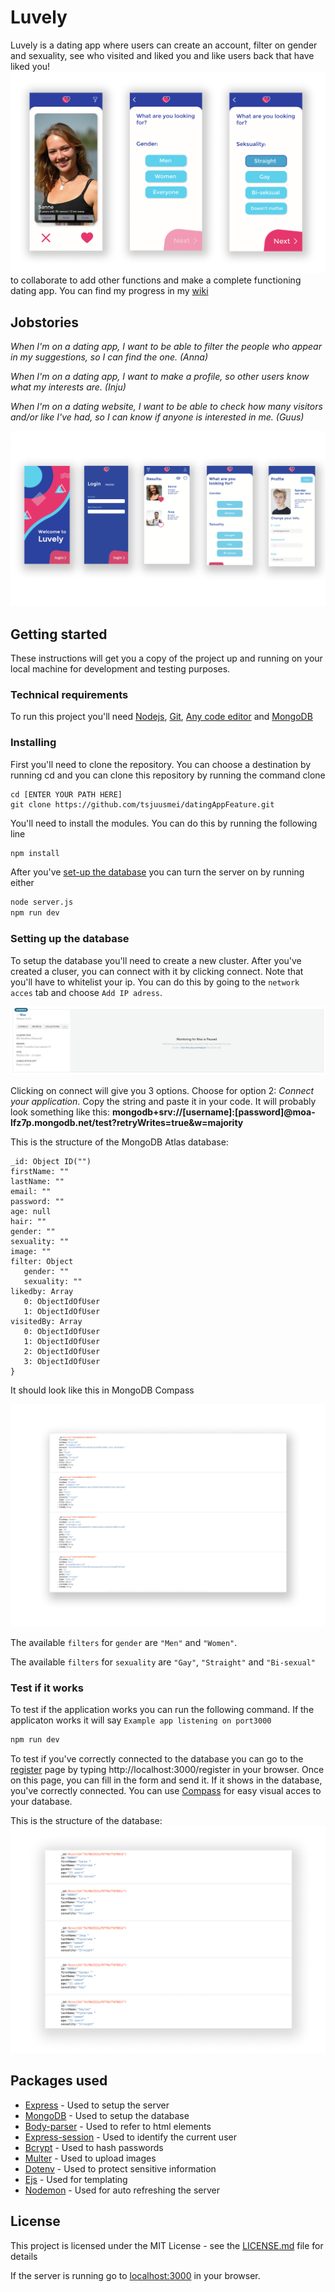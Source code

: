 
# Luvely
Luvely is a dating app where users can create an account, filter on gender and sexuality, see who visited and liked you and like users back that have liked you!
![Luvely](https://github.com/annaboomsma/datingAppFeature/blob/master/documentatie/images/luvely.png)to collaborate to add other functions and make a complete functioning dating app. You can find my progress in my [wiki](https://github.com/annaboomsma/datingAppFeature/wiki)

## Jobstories
_When I'm on a dating app, I want to be able to filter the people who appear in my suggestions, so I can find the one. (Anna)_ 

_When I'm on a dating app, I want to make a profile, so other users know what my interests are. (Inju)_

_When I'm on a dating website, I want to be able to check how many visitors and/or like I've had, so I can know if anyone is interested in me. (Guus)_

![Luvely](https://github.com/tsjuusmei/datingAppFeature/blob/master/documentatie/images/luvely.png)

## Getting started
These instructions will get you a copy of the project up and running on your local machine for development and testing purposes.

### Technical requirements
To run this project you'll need [Nodejs](https://nodejs.org/en/download/), [Git](https://git-scm.com/downloads), [Any code editor](https://code.visualstudio.com/download) and [MongoDB](https://www.mongodb.com/cloud/atlas/register)

### Installing
First you'll need to clone the repository. You can choose a destination by running cd and you can clone this repository by running the command clone
```
cd [ENTER YOUR PATH HERE]
git clone https://github.com/tsjuusmei/datingAppFeature.git
```
You'll need to install the modules. You can do this by running the following line
```cmd
npm install
```
After you've [set-up the database](https://github.com/tsjuusmei/datingAppFeature#database#setting-up-the-database) you can turn the server on by running either
```cmd
node server.js
npm run dev
```

### Setting up the database
To setup the database you'll need to create a new cluster. After you've created a cluser, you can connect with it by clicking connect. Note that you'll have to whitelist your ip. You can do this by going to the `network acces` tab and choose `Add IP adress`.

![newCluster](https://github.com/partychickenking/partychickenking.github.io/blob/master/image/connectCluster.jpg)

Clicking on connect will give you 3 options. Choose for option 2: _Connect your application_. Copy the string and paste it in your code. It will probably look something like this: **mongodb+srv://[username]:[password]@moa-lfz7p.mongodb.net/test?retryWrites=true&w=majority**

This is the structure of the MongoDB Atlas database:

```
_id: Object ID("")
firstName: ""
lastName: ""
email: ""
password: ""
age: null
hair: ""
gender: ""
sexuality: ""
image: ""
filter: Object
   gender: ""
   sexuality: ""
likedby: Array
   0: ObjectIdOfUser
   1: ObjectIdOfUser
visitedBy: Array
   0: ObjectIdOfUser
   1: ObjectIdOfUser
   2: ObjectIdOfUser
   3: ObjectIdOfUser
}
```

It should look like this in MongoDB Compass

![Database](https://github.com/tsjuusmei/datingAppFeature/blob/master/documentatie/images/database.png)

The available `filters` for `gender` are `"Men"` and `"Women"`. 

The available `filters` for `sexuality` are `"Gay"`, `"Straight"` and `"Bi-sexual"`

### Test if it works
To test if the application works you can run the following command. If the applicaton works it will say `Example app listening on port3000`
```cmd
npm run dev
```
To test if you've correctly connected to the database you can go to the [register](http://localhost:3000/register) page by typing http://localhost:3000/register in your browser. Once on this page, you can fill in the form and send it. If it shows in the database, you've correctly connected. You can use [Compass](https://www.mongodb.com/download-center/compass) for easy visual acces to your database.

This is the structure of the database:
![Database](https://github.com/annaboomsma/datingAppFeature/blob/master/documentatie/images/Database.png)

## Packages used
* [Express](https://www.npmjs.com/package/express) - Used to setup the server
* [MongoDB](https://www.npmjs.com/package/mongodb) - Used to setup the database
* [Body-parser](https://www.npmjs.com/package/body-parser) - Used to refer to html elements
* [Express-session](https://www.npmjs.com/package/express-session) - Used to identify the current user
* [Bcrypt](https://www.npmjs.com/package/bcrypt) - Used to hash passwords
* [Multer](https://www.npmjs.com/package/multer) - Used to upload images
* [Dotenv](https://www.npmjs.com/package/dotenv) - Used to protect sensitive information
* [Ejs](https://www.npmjs.com/package/ejs) - Used for templating
* [Nodemon](https://www.npmjs.com/package/nodemon) - Used for auto refreshing the server

## License
This project is licensed under the MIT License - see the [LICENSE.md](https://github.com/tsjuusmei/datingAppFeature/blob/master/LICENSE) file for details

If the server is running go to [localhost:3000](http://localhost:3000/) in your browser.
